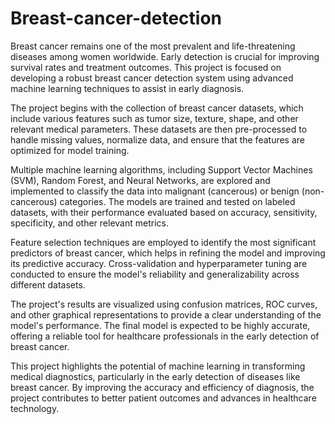 # Breast-cancer-detection
Breast cancer remains one of the most prevalent and life-threatening diseases among women worldwide. Early detection is crucial for improving survival rates and treatment outcomes. This project is focused on developing a robust breast cancer detection system using advanced machine learning techniques to assist in early diagnosis.

The project begins with the collection of breast cancer datasets, which include various features such as tumor size, texture, shape, and other relevant medical parameters. These datasets are then pre-processed to handle missing values, normalize data, and ensure that the features are optimized for model training.

Multiple machine learning algorithms, including Support Vector Machines (SVM), Random Forest, and Neural Networks, are explored and implemented to classify the data into malignant (cancerous) or benign (non-cancerous) categories. The models are trained and tested on labeled datasets, with their performance evaluated based on accuracy, sensitivity, specificity, and other relevant metrics.

Feature selection techniques are employed to identify the most significant predictors of breast cancer, which helps in refining the model and improving its predictive accuracy. Cross-validation and hyperparameter tuning are conducted to ensure the model's reliability and generalizability across different datasets.

The project's results are visualized using confusion matrices, ROC curves, and other graphical representations to provide a clear understanding of the model's performance. The final model is expected to be highly accurate, offering a reliable tool for healthcare professionals in the early detection of breast cancer.

This project highlights the potential of machine learning in transforming medical diagnostics, particularly in the early detection of diseases like breast cancer. By improving the accuracy and efficiency of diagnosis, the project contributes to better patient outcomes and advances in healthcare technology.
